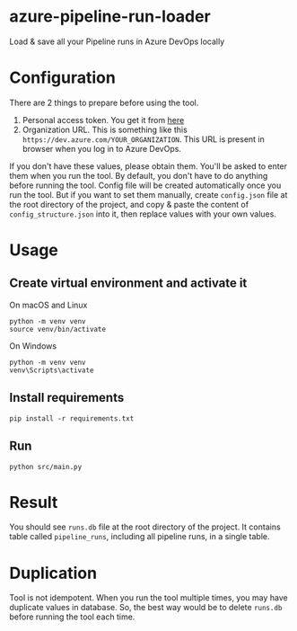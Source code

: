 # azure-pipeline-run-loader
Load &amp; save all your Pipeline runs in Azure DevOps locally

# Configuration
There are 2 things to prepare before using the tool.
1. Personal access token. You get it from [here](https://learn.microsoft.com/en-us/azure/devops/organizations/accounts/use-personal-access-tokens-to-authenticate?view=azure-devops&tabs=Windows)
2. Organization URL. This is something like this `https://dev.azure.com/YOUR_ORGANIZATION`. 
   This URL is present in browser when you log in to Azure DevOps. 

If you don't have these values, please obtain them. You'll be asked to enter them when you run the tool.
By default, you don't have to do anything before running the tool. 
Config file will be created automatically once you run the tool.
But if you want to set them manually, create `config.json` file at the root directory of the project,
and copy & paste the content of `config_structure.json` into it, then replace values with your own values.

# Usage

## Create virtual environment and activate it

On macOS and Linux
```shell
python -m venv venv
source venv/bin/activate
```

On Windows
```shell
python -m venv venv
venv\Scripts\activate
```

## Install requirements
```shell
pip install -r requirements.txt
```

## Run
```shell
python src/main.py
```

# Result
You should see `runs.db` file at the root directory of the project.
It contains table called `pipeline_runs`, including all pipeline runs, in a single table.

# Duplication
Tool is not idempotent. When you run the tool multiple times, you may have duplicate values in database. 
So, the best way would be to delete `runs.db` before running the tool each time.
